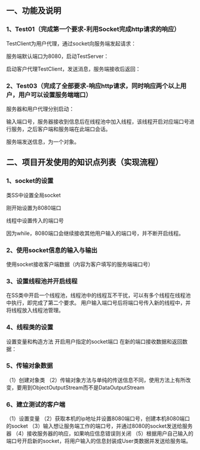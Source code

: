 ## 一、功能及说明
### 1、Test01（完成第一个要求-利用Socket完成http请求的响应）
TestClient为用户代理，通过socket向服务端发起请求：
 
服务端默认端口为8080，启动TestServer：
 
启动客户代理TestClient，发送消息，服务端接收后返回：
 
### 2、Test03（完成了全部要求-响应http请求，同时响应两个以上用户，用户可以设置服务端端口）
服务器和用户代理分别启动：
 
输入端口号，服务器接收到信息后在线程池中加入线程，该线程开启对应端口号进行服务，之后客户端和服务端在此端口会话。
 
服务端发送信息，为一个对象。
 

## 二、项目开发使用的知识点列表（实现流程）
### 1、socket的设置
类SS中设置全局socket
 
刚开始设置为8080端口
 
线程中设置传入的端口号
 
因为while，8080端口会继续接收其他用户输入的端口号，并不断开启线程。
 
### 2、使用socket信息的输入与输出
使用socket接收客户端数据（内容为客户填写的服务端端口号）
 
### 3、设置线程池并开启线程
在SS类中开启一个线程池，线程池中的线程互不干扰，可以有多个线程在线程池中执行，即完成了第二个要求。
 用户输入端口号后将端口号传入新的线程中，并将线程放入线程池管理。
 

### 4、线程类的设置
设置变量和构造方法
开启用户指定的socket端口
在新的端口接收数据和返回数据：
 
### 5、传输对象数据
（1）创建对象类
（2）传输对象方法与单纯的传送信息不同，使用方法上有所改变，要用到ObjectOutputStream而不是DataOutputStream
 

### 6、建立测试的客户端
（1）设置变量
（2）获取本机的ip地址并设置8080端口号，创建本机8080端口的socket
（3）输入想让服务端工作的端口号，并通过8080的socket发送给服务器
（4）接收服务器的响应，如果响应信息错误则关闭
（5）根据用户自己输入的端口号开启新的socket，将用户输入的信息封装成User类数据并发送给服务端。
 
